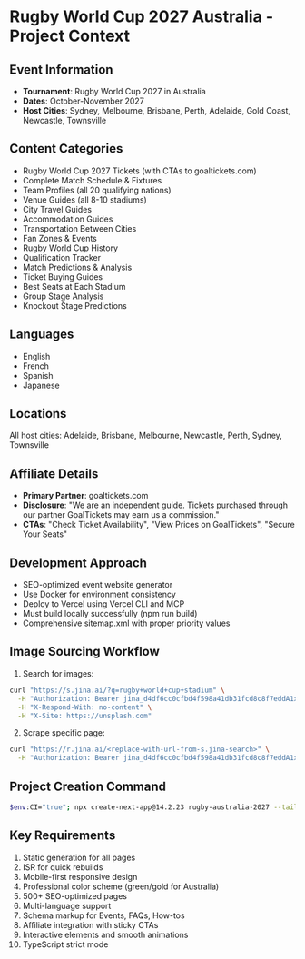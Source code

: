 # Rugby World Cup 2027 Australia - Project Context

## Event Information
- **Tournament**: Rugby World Cup 2027 in Australia
- **Dates**: October-November 2027
- **Host Cities**: Sydney, Melbourne, Brisbane, Perth, Adelaide, Gold Coast, Newcastle, Townsville

## Content Categories
- Rugby World Cup 2027 Tickets (with CTAs to goaltickets.com)
- Complete Match Schedule & Fixtures
- Team Profiles (all 20 qualifying nations)
- Venue Guides (all 8-10 stadiums)
- City Travel Guides
- Accommodation Guides
- Transportation Between Cities
- Fan Zones & Events
- Rugby World Cup History
- Qualification Tracker
- Match Predictions & Analysis
- Ticket Buying Guides
- Best Seats at Each Stadium
- Group Stage Analysis
- Knockout Stage Predictions

## Languages
- English
- French
- Spanish
- Japanese

## Locations
All host cities: Adelaide, Brisbane, Melbourne, Newcastle, Perth, Sydney, Townsville

## Affiliate Details
- **Primary Partner**: goaltickets.com
- **Disclosure**: "We are an independent guide. Tickets purchased through our partner GoalTickets may earn us a commission."
- **CTAs**: "Check Ticket Availability", "View Prices on GoalTickets", "Secure Your Seats"

## Development Approach
- SEO-optimized event website generator
- Use Docker for environment consistency
- Deploy to Vercel using Vercel CLI and MCP
- Must build locally successfully (npm run build)
- Comprehensive sitemap.xml with proper priority values

## Image Sourcing Workflow
1. Search for images:
```bash
curl "https://s.jina.ai/?q=rugby+world+cup+stadium" \
  -H "Authorization: Bearer jina_d4df6cc0cfbd4f598a41db31fcd8c8f7eddA1xUf25KgtbThBltyr16zvheN" \
  -H "X-Respond-With: no-content" \
  -H "X-Site: https://unsplash.com"
```

2. Scrape specific page:
```bash
curl "https://r.jina.ai/<replace-with-url-from-s.jina-search>" \
  -H "Authorization: Bearer jina_d4df6cc0cfbd4f598a41db31fcd8c8f7eddA1xUf25KgtbThBltyr16zvheN"
```

## Project Creation Command
```bash
$env:CI="true"; npx create-next-app@14.2.23 rugby-australia-2027 --tailwind --no-src --typescript --app --no-eslint --use-npm
```

## Key Requirements
1. Static generation for all pages
2. ISR for quick rebuilds
3. Mobile-first responsive design
4. Professional color scheme (green/gold for Australia)
5. 500+ SEO-optimized pages
6. Multi-language support
7. Schema markup for Events, FAQs, How-tos
8. Affiliate integration with sticky CTAs
9. Interactive elements and smooth animations
10. TypeScript strict mode